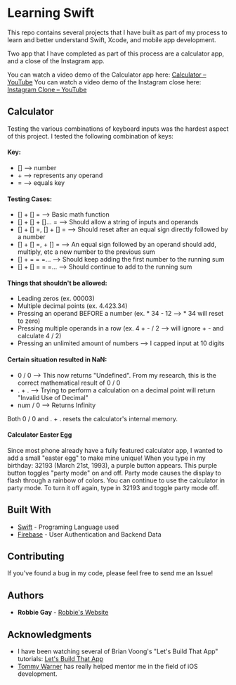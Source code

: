# Learning Swift

This repo contains several projects that I have built as part of my process to learn and better understand Swift, Xcode, and mobile app development.

Two app that I have completed as part of this process are a calculator app, and a close of the Instagram app.

You can watch a video demo of the Calculator app here: [Calculator – YouTube](https://www.youtube.com/watch?v=koZmsJvPW5k)
You can watch a video demo of the Instagram close here: [Instagram Clone – YouTube](https://www.youtube.com/watch?v=BcsI42rxDQs)

## Calculator

Testing the various combinations of keyboard inputs was the hardest aspect of this project. I tested the following 
combination of keys:

#### Key:
* [] --> number
* \+ --> represents any operand
* = --> equals key

#### Testing Cases:
* [] + [] = --> Basic math function
* [] + [] + []... = --> Should allow a string of inputs and operands
* [] + [] =, [] + [] = --> Should reset after an equal sign directly followed by a number
* [] + [] =, + [] = --> An equal sign followed by an operand should add, multiply, etc a new number to the previous sum
* [] + = = =... --> Should keep adding the first number to the running sum
* [] + [] = = =... --> Should continue to add to the running sum

#### Things that shouldn't be allowed:
* Leading zeros (ex. 00003)
* Multiple decimal points (ex. 4.423.34)
* Pressing an operand BEFORE a number (ex. * 34 - 12 --> * 34 will reset to zero)
* Pressing multiple operands in a row (ex. 4 + - / 2 --> will ignore + - and calculate 4 / 2)
* Pressing an unlimited amount of numbers --> I capped input at 10 digits

#### Certain situation resulted in NaN:
* 0 / 0 --> This now returns "Undefined". From my research, this is the correct mathematical result of 0 / 0
* . + . --> Trying to perform a calculation on a decimal point will return "Invalid Use of Decimal"
* num / 0 --> Returns Infinity

Both 0 / 0 and . + . resets the calculator's internal memory.

#### Calculator Easter Egg

Since most phone already have a fully featured calculator app, I wanted to add a small "easter egg" to make mine unique! When you type in my birthday: 32193 (March 21st, 1993), a purple button appears. This purple button toggles "party mode" on and off. Party mode causes the display to flash through a rainbow of colors. You can continue to use the calculator in party mode. To turn it off again, type in 32193 and toggle party mode off.


## Built With

* [Swift](https://swift.org/) - Programing Language used
* [Firebase](https://firebase.google.com/) - User Authentication and Backend Data

## Contributing

If you've found a bug in my code, please feel free to send me an Issue!

## Authors

* **Robbie Gay** - [Robbie's Website](https://www.robbiegay.art/)

## Acknowledgments

* I have been watching several of Brian Voong's "Let's Build That App" tutorials: [Let's Build That App](https://www.letsbuildthatapp.com/)
* [Tommy Warner](https://github.com/trwarner44) has really helped mentor me in the field of iOS development.
